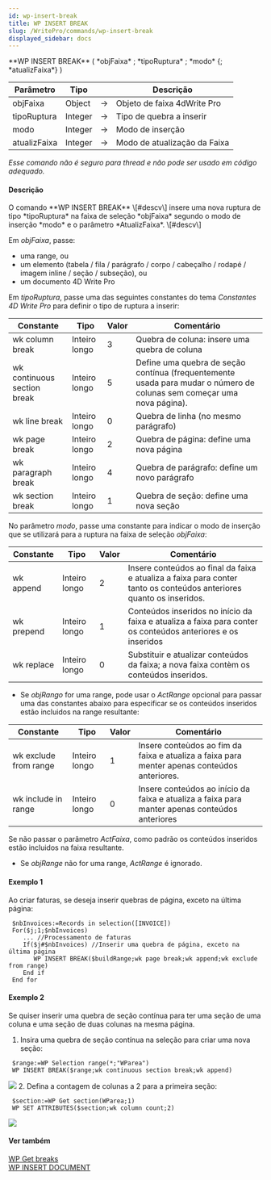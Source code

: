 ```yaml
---
id: wp-insert-break
title: WP INSERT BREAK
slug: /WritePro/commands/wp-insert-break
displayed_sidebar: docs
---
```


<!--REF #_command_.WP INSERT BREAK.Syntax-->**WP INSERT BREAK** ( *objFaixa* ; *tipoRuptura* ; *modo* {; *atualizFaixa*} )<!-- END REF-->
<!--REF #_command_.WP INSERT BREAK.Params-->
| Parâmetro | Tipo |  | Descrição |
| --- | --- | --- | --- |
| objFaixa | Object | &#8594;  | Objeto de faixa 4dWrite Pro |
| tipoRuptura | Integer | &#8594;  | Tipo de quebra a inserir |
| modo | Integer | &#8594;  | Modo de inserção |
| atualizFaixa | Integer | &#8594;  | Modo de atualização da Faixa |

<!-- END REF-->

*Esse comando não é seguro para thread e não pode ser usado em código adequado.*


#### Descrição 

<!--REF #_command_.WP INSERT BREAK.Summary-->O comando **WP INSERT BREAK** \[#descv\] insere uma nova ruptura de tipo *tipoRuptura* na faixa de seleção *objFaixa* segundo o modo de inserção *modo* e o parâmetro *AtualizFaixa*.<!-- END REF--> \[#descv\]

Em *objFaixa*, passe:

* uma range, ou
* um elemento (tabela / fila / parágrafo / corpo / cabeçalho / rodapé / imagem inline / seção / subseção), ou
* um documento 4D Write Pro

Em *tipoRuptura*, passe uma das seguintes constantes do tema *Constantes 4D Write Pro* para definir o tipo de ruptura a inserir:

| Constante                   | Tipo          | Valor | Comentário                                                                                                             |
| --------------------------- | ------------- | ----- | ---------------------------------------------------------------------------------------------------------------------- |
| wk column break             | Inteiro longo | 3     | Quebra de coluna: insere uma quebra de coluna<br/>                                                             |
| wk continuous section break | Inteiro longo | 5     | Define uma quebra de seção contínua (frequentemente usada para mudar o número de colunas sem começar uma nova página). |
| wk line break               | Inteiro longo | 0     | Quebra de linha (no mesmo parágrafo)                                                                                   |
| wk page break               | Inteiro longo | 2     | Quebra de página: define uma nova página                                                                               |
| wk paragraph break          | Inteiro longo | 4     | Quebra de parágrafo: define um novo parágrafo                                                                          |
| wk section break            | Inteiro longo | 1     | Quebra de seção: define uma nova seção<br/>                                                                    |

No parâmetro *modo*, passe uma constante para indicar o modo de inserção que se utilizará para a ruptura na faixa de seleção *objFaixa*:

| Constante  | Tipo          | Valor | Comentário                                                                                                           |
| ---------- | ------------- | ----- | -------------------------------------------------------------------------------------------------------------------- |
| wk append  | Inteiro longo | 2     | Insere conteúdos ao final da faixa e atualiza a faixa para conter tanto os conteúdos anteriores quanto os inseridos. |
| wk prepend | Inteiro longo | 1     | Conteúdos inseridos no início da faixa e atualiza a faixa para conter os conteúdos anteriores e os inseridos         |
| wk replace | Inteiro longo | 0     | Substituir e atualizar conteúdos da faixa; a nova faixa contèm os conteúdos inseridos.                               |

* Se *objRango* for uma range, pode usar o *ActRange* opcional para passar uma das constantes abaixo para especificar se os conteúdos inseridos estão incluidos na range resultante:  
    
| Constante             | Tipo          | Valor | Comentário                                                                                     |  
| --------------------- | ------------- | ----- | ---------------------------------------------------------------------------------------------- |  
| wk exclude from range | Inteiro longo | 1     | Insere conteùdos ao fim da faixa e atualiza a faixa para menter apenas conteúdos anteriores.   |  
| wk include in range   | Inteiro longo | 0     | Insere conteúdos ao início da faixa e atualiza a faixa para manter apenas conteúdos anteriores |  
    
Se não passar o parâmetro *ActFaixa*, como padrão os conteúdos inseridos estão incluidos na faixa resultante.
* Se *objRange* não for uma range, *ActRange*  é ignorado.

#### Exemplo 1 

Ao criar faturas, se deseja inserir quebras de página, exceto na última página:  
  
```4d
 $nbInvoices:=Records in selection([INVOICE])
 For($j;1;$nbInvoices)
    ... //Processamento de faturas
    If($j#$nbInvoices) //Inserir uma quebra de página, exceto na última página
       WP INSERT BREAK($buildRange;wk page break;wk append;wk exclude from range)
    End if
 End for
```

#### Exemplo 2 

Se quiser inserir uma quebra de seção contínua para ter uma seção de uma coluna e uma seção de duas colunas na mesma página.

1. Insira uma quebra de seção contínua na seleção para criar uma nova seção:  
    
```4d  
 $range:=WP Selection range(*;"WParea")  
 WP INSERT BREAK($range;wk continuous section break;wk append)  
```  
    
    
![](../../assets/en/WritePro/commands/pict5562056.EN.png)
2. Defina a contagem de colunas a 2 para a primeira seção:  
    
```4d  
 $section:=WP Get section(WParea;1)  
 WP SET ATTRIBUTES($section;wk column count;2)  
```  
    
    
![](../../assets/en/WritePro/commands/pict5562058.EN.png)

#### Ver também 

[WP Get breaks](wp-get-breaks.md)  
[WP INSERT DOCUMENT](wp-insert-document.md)  